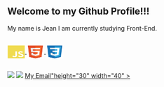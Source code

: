 ## Welcome to my Github Profile!!!
My name is Jean I am currently studying Front-End.

<div align="center">
  <a href="https://github.com/jeanmoreiraa">
</div>
  <div style="display: inline_block"><br>
  <img align="center" alt="Jean-JavaScript" height="30" width="40" src="https://raw.githubusercontent.com/devicons/devicon/master/icons/javascript/javascript-plain.svg">
  <img align="center" alt="Jean-HTML" height="30" width="40" src="https://raw.githubusercontent.com/devicons/devicon/master/icons/html5/html5-original.svg">
  <img align="center" alt="Jean-CSS" height="30" width="40" src="https://raw.githubusercontent.com/devicons/devicon/master/icons/css3/css3-original.svg">

</div>
  
   ##
  
  <div>
  <a href="https://www.instagram.com/jeanmoreiraa/" target="_blank"><img src="https://img.shields.io/badge/-Instagram-%23E4405F?style=for-the-badge&logo=instagram&logoColor=white" target="_blank"></a>
  <a href="https://www.linkedin.com/in/jeanmoreiraa/" target="_blank"><img src="https://img.shields.io/badge/-LinkedIn-%230077B5?style=for-the-badge&logo=linkedin&logoColor=white" target="_blank"></a>
  <a href="mailto:jeancm110@gmail.com">My Email"height="30" width="40" ></a>
  </div>

